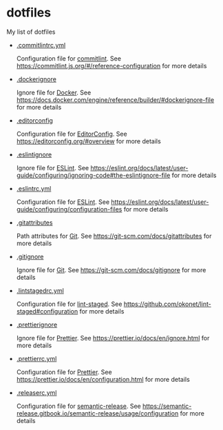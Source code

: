 # dotfiles

My list of dotfiles

- [.commitlintrc.yml]

  Configuration file for [commitlint].
  See https://commitlint.js.org/#/reference-configuration for more details

- [.dockerignore]

  Ignore file for [Docker].
  See https://docs.docker.com/engine/reference/builder/#dockerignore-file for more details

- [.editorconfig]

  Configuration file for [EditorConfig].
  See https://editorconfig.org/#overview for more details

- [.eslintignore]
  
  Ignore file for [ESLint].
  See https://eslint.org/docs/latest/user-guide/configuring/ignoring-code#the-eslintignore-file for more details

- [.eslintrc.yml]

  Configuration file for [ESLint].
  See https://eslint.org/docs/latest/user-guide/configuring/configuration-files for more details

- [.gitattributes]

  Path attributes for [Git].
  See https://git-scm.com/docs/gitattributes for more details

- [.gitignore]

  Ignore file for [Git].
  See https://git-scm.com/docs/gitignore for more details

- [.lintstagedrc.yml]

  Configuration file for [lint-staged].
  See https://github.com/okonet/lint-staged#configuration for more details

- [.prettierignore]

  Ignore file for [Prettier].
  See https://prettier.io/docs/en/ignore.html for more details

- [.prettierrc.yml]

  Configuration file for [Prettier].
  See https://prettier.io/docs/en/configuration.html for more details

- [.releaserc.yml]

  Configuration file for [semantic-release].
  See https://semantic-release.gitbook.io/semantic-release/usage/configuration for more details

[commitlint]: https://commitlint.js.org/
[.commitlintrc.yml]: .commitlintrc.yml
[Docker]: https://www.docker.com/
[.dockerignore]: .dockerignore
[EditorConfig]: https://editorconfig.org/
[.editorconfig]: .editorconfig
[ESLint]: https://eslint.org/
[.eslintignore]: .eslintignore
[.eslintrc.yml]: .eslintrc.yml
[Git]: https://git-scm.com/
[.gitattributes]: .gitattributes
[.gitignore]: .gitignore
[lint-staged]: https://github.com/okonet/lint-staged
[.lintstagedrc.yml]: .lintstagedrc.yml
[Prettier]: https://prettier.io/
[.prettierignore]: .prettierignore
[.prettierrc.yml]: .prettierrc.yml
[semantic-release]: https://semantic-release.gitbook.io/semantic-release/
[.releaserc.yml]: .releaserc.yml